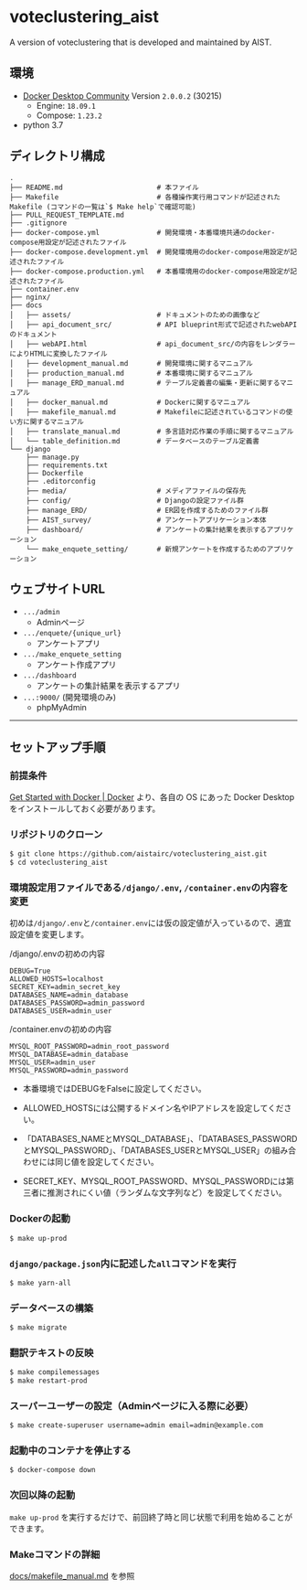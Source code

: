 # voteclustering_aist
A version of voteclustering that is developed and maintained by AIST.

## 環境
- [Docker Desktop Community](https://www.docker.com/products/docker-desktop) Version `2.0.0.2` (30215)
  - Engine: `18.09.1`
  - Compose: `1.23.2`
- python 3.7

## ディレクトリ構成
```
.
├── README.md                       # 本ファイル
├── Makefile                        # 各種操作実行用コマンドが記述されたMakefile (コマンドの一覧は`$ Make help`で確認可能)
├── PULL_REQUEST_TEMPLATE.md
├── .gitignore
├── docker-compose.yml              # 開発環境・本番環境共通のdocker-compose用設定が記述されたファイル
├── docker-compose.development.yml  # 開発環境用のdocker-compose用設定が記述されたファイル
├── docker-compose.production.yml   # 本番環境用のdocker-compose用設定が記述されたファイル
├── container.env
├── nginx/
├── docs
│   ├── assets/                     # ドキュメントのための画像など
│   ├── api_document_src/           # API blueprint形式で記述されたwebAPIのドキュメント
│   ├── webAPI.html                 # api_document_src/の内容をレンダラーによりHTMLに変換したファイル
│   ├── development_manual.md       # 開発環境に関するマニュアル
│   ├── production_manual.md        # 本番環境に関するマニュアル
│   ├── manage_ERD_manual.md        # テーブル定義書の編集・更新に関するマニュアル
│   ├── docker_manual.md            # Dockerに関するマニュアル
│   ├── makefile_manual.md          # Makefileに記述されているコマンドの使い方に関するマニュアル
│   ├── translate_manual.md         # 多言語対応作業の手順に関するマニュアル
│   └── table_definition.md         # データベースのテーブル定義書
└── django
    ├── manage.py
    ├── requirements.txt
    ├── Dockerfile
    ├── .editorconfig
    ├── media/                      # メディアファイルの保存先
    ├── config/                     # Djangoの設定ファイル群
    ├── manage_ERD/                 # ER図を作成するためのファイル群
    ├── AIST_survey/                # アンケートアプリケーション本体
    ├── dashboard/                  # アンケートの集計結果を表示するアプリケーション 
    └── make_enquete_setting/       # 新規アンケートを作成するためのアプリケーション
```

## ウェブサイトURL
- `.../admin`
  - Adminページ
- `.../enquete/{unique_url}`
  - アンケートアプリ
- `.../make_enquete_setting`
  - アンケート作成アプリ
- `.../dashboard`
  - アンケートの集計結果を表示するアプリ
- `...:9000/` (開発環境のみ)
  - phpMyAdmin

----

## セットアップ手順

### 前提条件

[Get Started with Docker | Docker](https://www.docker.com/get-started) より、各自の OS にあった Docker Desktop をインストールしておく必要があります。

### リポジトリのクローン
```sh
$ git clone https://github.com/aistairc/voteclustering_aist.git
$ cd voteclustering_aist
```
### 環境設定用ファイルである`/django/.env`, `/container.env`の内容を変更

初めは`/django/.env`と`/container.env`には仮の設定値が入っているので、適宜設定値を変更します。

/django/.envの初めの内容

```
DEBUG=True
ALLOWED_HOSTS=localhost
SECRET_KEY=admin_secret_key
DATABASES_NAME=admin_database
DATABASES_PASSWORD=admin_password
DATABASES_USER=admin_user

```

/container.envの初めの内容

```
MYSQL_ROOT_PASSWORD=admin_root_password
MYSQL_DATABASE=admin_database
MYSQL_USER=admin_user
MYSQL_PASSWORD=admin_password

```

- 本番環境ではDEBUGをFalseに設定してください。

- ALLOWED_HOSTSには公開するドメイン名やIPアドレスを設定してください。

- 「DATABASES_NAMEとMYSQL_DATABASE」、「DATABASES_PASSWORDとMYSQL_PASSWORD」、「DATABASES_USERとMYSQL_USER」の組み合わせには同じ値を設定してください。

- SECRET_KEY、MYSQL_ROOT_PASSWORD、MYSQL_PASSWORDには第三者に推測されにくい値（ランダムな文字列など）を設定してください。

### Dockerの起動
```sh
$ make up-prod
```

### `django/package.json`内に記述した`all`コマンドを実行
```sh
$ make yarn-all
```

### データベースの構築
```sh
$ make migrate
```

### 翻訳テキストの反映
```sh
$ make compilemessages
$ make restart-prod
```

### スーパーユーザーの設定（Adminページに入る際に必要）
```sh
$ make create-superuser username=admin email=admin@example.com
```

### 起動中のコンテナを停止する
```sh
$ docker-compose down
```

### 次回以降の起動

`make up-prod` を実行するだけで、前回終了時と同じ状態で利用を始めることができます。

### Makeコマンドの詳細
[docs/makefile_manual.md](docs/makefile_manual.md) を参照
